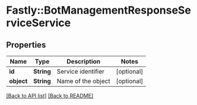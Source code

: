 # Fastly::BotManagementResponseServiceService

## Properties

| Name | Type | Description | Notes |
| ---- | ---- | ----------- | ----- |
| **id** | **String** | Service identifier | [optional] |
| **object** | **String** | Name of the object | [optional] |

[[Back to API list]](../../README.md#endpoints) [[Back to README]](../../README.md)

